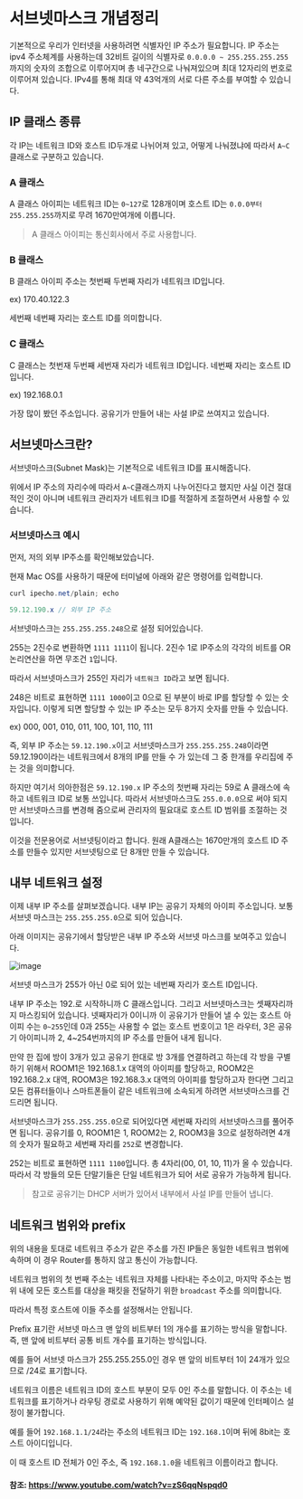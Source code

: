 # 서브넷마스크 개념정리

기본적으로 우리가 인터넷을 사용하려면 식별자인 IP 주소가 필요합니다. IP 주소는 ipv4 주소체계를 사용하는데 32비트 길이의 식별자로 `0.0.0.0 ~ 255.255.255.255`까지의 숫자의 조합으로 이루어지며 총 네구간으로 나눠져있으며 최대 12자리의 번호로 이루어져 있습니다. IPv4를 통해 최대 약 43억개의 서로 다른 주소를 부여할 수 있습니다.

## IP 클래스 종류

각 IP는 네트워크 ID와 호스트 ID두개로 나뉘어져 있고, 어떻게 나눠졌냐에 따라서 `A~C`클래스로 구분하고 있습니다.

### A 클래스

A 클래스 아이피는 네트워크 ID는 `0~127`로 128개이며
호스트 ID는 `0.0.0부터 255.255.255`까지로 무려 1670만여개에 이릅니다.

> A 클래스 아이피는 통신회사에서 주로 사용합니다. 

### B 클래스

B 클래스 아이피 주소는 첫번째 두번째 자리가 네트워크 ID입니다.

ex) 170.40.122.3

세번째 네번째 자리는 호스트 ID를 의미합니다.

### C 클래스

C 클래스는 첫번재 두번째 세번재 자리가 네트워크 ID입니다. 네번째 자리는 호스트 ID 입니다.

ex) 192.168.0.1

가장 많이 봤던 주소입니다. 공유기가 만들어 내는 사설 IP로 쓰여지고 있습니다.

## 서브넷마스크란? 

서브넷마스크(Subnet Mask)는 기본적으로 네트워크 ID를 표시해줍니다.

위에서 IP 주소의 자리수에 따라서 `A~C`클래스까지 나누어진다고 했지만 사실 이건 절대적인 것이 아니며 네트워크 관리자가 네트워크 ID를 적절하게 조절하면서 사용할 수 있습니다. 

### 서브넷마스크 예시 

먼저, 저의 외부 IP주소를 확인해보았습니다.

현재 Mac OS를 사용하기 때문에 터미널에 아래와 같은 명령어를 입력합니다.

```java
curl ipecho.net/plain; echo

59.12.190.x // 외부 IP 주소
```

서브넷마스크는 `255.255.255.248`으로 설정 되어있습니다.

255는 2진수로 변환하면 `1111 1111`이 됩니다. 2진수 1로 IP주소의 각각의 비트를 OR 논리연산을 하면 무조건 `1`입니다.

따라서 서브넷마스크가 255인 자리가 `네트워크 ID`라고 보면 됩니다.

248은 비트로 표현하면 `1111 1000`이고 0으로 된 부분이 바로 IP를 할당할 수 있는 숫자입니다. 이렇게 되면 할당할 수 있는 IP 주소는 모두 8가지 숫자를 만들 수 있습니다.

ex) 000, 001, 010, 011, 100, 101, 110, 111

즉, 외부 IP 주소는 `59.12.190.x`이고 서브넷마스크가 `255.255.255.248`이라면 59.12.190이라는 네트워크에서 8개의 IP를 만들 수 가 있는데 그 중 한개를 우리집에 주는 것을 의미합니다.

하지만 여기서 의아한점은 `59.12.190.x` IP 주소의 첫번째 자리는 59로 A 클래스에 속하고 네트워크 ID로 보통 쓰입니다. 따라서 서브넷마스크도 `255.0.0.0`으로 써야 되지만 서브넷마스크를 변경해 줌으로써 관리자의 필요대로 호스트 ID 범위를 조절하는 것입니다.

이것을 전문용어로 서브넷팅이라고 합니다.
원래 A클래스는 1670만개의 호스트 ID 주소를 만들수 있지만 서브넷팅으로 단 8개만 만들 수 있습니다.

## 내부 네트워크 설정

이제 내부 IP 주소를 살펴보겠습니다. 내부 IP는 공유기 자체의 아이피 주소입니다. 보통 서브넷 마스크는 `255.255.255.0`으로 되어 있습니다.
 
아래 이미지는 공유기에서 할당받은 내부 IP 주소와 서브넷 마스크를 보여주고 있습니다.

![image](https://user-images.githubusercontent.com/22395934/148404430-c250972e-94a4-4600-b6f6-a207be5bf4e2.png)

서브넷 마스크가 255가 아닌 0로 되어 있는 네번째 자리가 호스트 ID입니다.

내부 IP 주소는 192.로 시작하니까 C 클래스입니다.
그리고 서브넷마스크는 셋째자리까지 마스킹되어 있습니다.
넷째자리가 0이니까 이 공유기가 만들어 낼 수 있는 호스트 아이피 수는 `0~255`인데 0과 255는 사용할 수 없는 호스트 번호이고 1은 라우터, 3은 공유기 아이피니까 2, 4~254번까지의 IP 주소를 만들어 내게 됩니다.

만약 한 집에 방이 3개가 있고 공유기 한대로 방 3개를 연결하려고 하는데 각 방을 구별하기 위해서 ROOM1은 192.168.1.x 대역의 아이피를 할당하고, ROOM2은 192.168.2.x 대역, ROOM3은 192.168.3.x 대역의 아이피를 할당하고자 한다면 그리고 모든 컴퓨터들이나 스마트폰들이 같은 네트워크에 소속되게 하려면 서브넷마스크를 건드리면 됩니다.

서브넷마스크가 `255.255.255.0`으로 되어있다면 세번째 자리의 서브넷마스크를 풀어주면 됩니다. 공유기를 0, ROOM1은 1, ROOM2는 2, ROOM3을 3으로 설정하려면 4개의 숫자가 필요하고 세번째 자리를 `252`로 변경합니다.

252는 비트로 표현하면 `1111 1100`입니다. 총 4자리(00, 01, 10, 11)가 올 수 있습니다. 따라서 각 방들의 모든 단말기들은 단일 네트워크가 되어 서로 공유가 가능하게 됩니다.

> 참고로 공유기는 DHCP 서버가 있어서 내부에서 사설 IP를 만들어 냅니다. 


## 네트워크 범위와 prefix

위의 내용을 토대로 네트워크 주소가 같은 주소를 가진 IP들은 동일한 네트워크 범위에 속하며 이 경우 Router를 통하지 않고 통신이 가능합니다.

네트워크 범위의 첫 번째 주소는 네트워크 자체를 나타내는 주소이고, 마지막 주소는 범위 내에 모든 호스트를 대상을 패킷을 전달하기 위한 `broadcast` 주소를 의미합니다.

따라서 특정 호스트에 이들 주소를 설정해서는 안됩니다.

Prefix 표기란 서브넷 마스크 맨 앞의 비트부터 1의 개수를 표기하는 방식을 말합니다. 즉, 맨 앞에 비트부터 공통 비트 개수를 표기하는 방식입니다.

예를 들어 서브넷 마스크가 255.255.255.0인 경우 맨 앞의 비트부터 1이 24개가 있으므로 /24로 표기합니다.


네트워크 이름은 네트워크 ID의 호스트 부분이 모두 0인 주소를 말합니다. 이 주소는 네트워크를 표기하거나 라우팅 경로로 사용하기 위해 예약된 값이기 때문에 인터페이스 설정이 불가합니다.

예를 들어 `192.168.1.1/24`라는 주소의 네트워크 ID는 `192.168.1`이며 뒤에 8bit는 호스트 아이디입니다.
 
이 때 호스트 ID 전체가 0인 주소, 즉 `192.168.1.0`을 네트워크 이름이라고 합니다.

#### 참조: https://www.youtube.com/watch?v=zS6qqNspqd0
